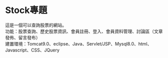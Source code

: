 # Stock專題
這是一個可以查詢股票的網站。  
功能：股票查詢、歷史股票資訊、會員註冊、登入、會員資料管理、討論區（文章發佈、留言發布）  
建置環境：Tomcat9.0、eclipse、Java、Servlet/JSP、Mysql8.0、html、Javascript、CSS、JQuery
